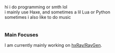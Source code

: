 hi i do programming or smth lol<br>
i mainly use Haxe, and sometimes a lil Lua or Python<br>
sometimes i also like to do music<br><br>
### Main Focuses
I am currently mainly working on [hxRay/RayGen](https://github.com/hxray-engine).
